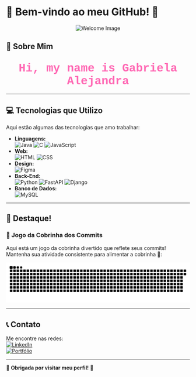# 🌸 Bem-vindo ao meu GitHub! 🌸

<div align="center">
  <!-- Imagem de boas-vindas -->
  <img src="assets/welcome-image.png" alt="Welcome Image" width="200" />
</div>

## 🚀 Sobre Mim

<div align="center">
  <!-- Animação do seu nome -->
  <h2>
    <span style="font-family: 'Courier New', monospace; font-size: 1.5em; color: #FF69B4;">
      Hi, my name is Gabriela Alejandra
    </span>
  </h2>
</div>

---

## 💻 Tecnologias que Utilizo
Aqui estão algumas das tecnologias que amo trabalhar:
- **Linguagens:**  
  ![Java](https://img.shields.io/badge/-Java-%23FF9999) 
  ![C](https://img.shields.io/badge/-C-%23FF99CC) 
  ![JavaScript](https://img.shields.io/badge/-JavaScript-%23FFB6C1)
- **Web:**  
  ![HTML](https://img.shields.io/badge/-HTML-%23FFD1DC) 
  ![CSS](https://img.shields.io/badge/-CSS-%23FF69B4)
- **Design:**  
  ![Figma](https://img.shields.io/badge/-Figma-%23FF007F)
- **Back-End:**  
  ![Python](https://img.shields.io/badge/-Python-%23FFC0CB) 
  ![FastAPI](https://img.shields.io/badge/-FastAPI-%23FF66CC) 
  ![Django](https://img.shields.io/badge/-Django-%23FF99CC)
- **Banco de Dados:**  
  ![MySQL](https://img.shields.io/badge/-MySQL-%23FFB6C1)

---

## 🌟 Destaque!
### 🐍 Jogo da Cobrinha dos Commits  
Aqui está um jogo da cobrinha divertido que reflete seus commits! Mantenha sua atividade consistente para alimentar a cobrinha 🐍:

<picture>
  <source media="(prefers-color-scheme: dark)" srcset="dist/github-snake-dark.svg" />
  <source media="(prefers-color-scheme: light)" srcset="dist/github-snake.svg" />
  <img alt="Snake animation" src="dist/github-snake.svg" />
</picture>

---

## 📞 Contato
Me encontre nas redes:  
[![LinkedIn](https://img.shields.io/badge/-LinkedIn-%23FFC0CB)](https://linkedin.com/in/seu-perfil)  
[![Portfólio](https://img.shields.io/badge/-Portfólio-%23FF99CC)](https://seu-portfolio.com)

---

🌸 **Obrigada por visitar meu perfil!** 🌸
